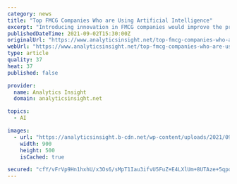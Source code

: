 ```yaml
---
category: news
title: "Top FMCG Companies Who are Using Artificial Intelligence"
excerpt: "Introducing innovation in FMCG companies would improve the process of data management and inventory control. The use of smart technology and artificial intelligence would result in a breakthrough in the FMCG industry."
publishedDateTime: 2021-09-02T15:30:00Z
originalUrl: "https://www.analyticsinsight.net/top-fmcg-companies-who-are-using-artificial-intelligence/"
webUrl: "https://www.analyticsinsight.net/top-fmcg-companies-who-are-using-artificial-intelligence/"
type: article
quality: 37
heat: 37
published: false

provider:
  name: Analytics Insight
  domain: analyticsinsight.net

topics:
  - AI

images:
  - url: "https://analyticsinsight.b-cdn.net/wp-content/uploads/2021/09/Top-FMCG-companies-who-are-using-artificial-intelligence.jpg"
    width: 900
    height: 500
    isCached: true

secured: "cfY/vFrVp9Hn1hxhU/x3Os6/sMpT1Iau3ifvU5FuZ+E4LXlUm+8UTAze+5qpqQKDB8Js25990U+eTRea/mxdUofws+C5aaZa5lqJGkC2wFhbGWEkoxBkzPway7hWfHQhfU8kp20t8gwTFQkyyqJ0IQDMjvYZ8ugRb2yUrrLV3wSvbgs9sq3zuuxw+d5QP7I49bnNU0C7kED3faEAmdsSa/HL5DEnTd6ELLYzX/jDO9DdHKWzoivoFvb3hWLLa8D2ZTnlxAvjSNLOInmYPOKLOYxw4uMYII4JMPO1Eo7ARbWKTfa8I6enx+ao2Fq9P3GBR3SDvTcjMl6Igl6tsJ/ui7BG/DV+uBjHYNkMERvAgSU=;Z+vNgmJZIZww9fdRwFRP4A=="
---
```


